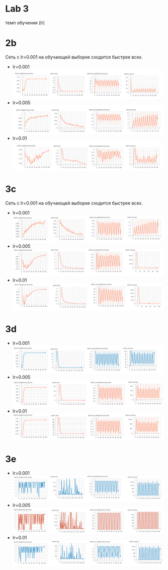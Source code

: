 
# Lab 3  

темп обучения (lr)
# 2b 
Cеть с lr=0.001 на обучающей выборке сходится быстрее всех.

* lr=0.001
![lr=0.001](2a_1.png)
* lr=0.005 
![lr=0.005](2a_2.png)
* lr=0.01 
![lr=0.01](2a_3.png)

# 3c
Cеть с lr=0.001 на обучающей выборке сходится быстрее всех.

* lr=0.001
![lr=0.001](3a_1.png)
* lr=0.005 
![lr=0.005](3a_2.png)
* lr=0.01 
![lr=0.01](3a_3.png)
# 3d
* lr=0.001
![lr=0.001](3d_1.png)
* lr=0.005
![lr=0.005](3d_2.png)
* lr=0.01
![lr=0.01](3d_3.png)

# 3e
* lr=0.001
![lr=0.001](3e_1.png)
* lr=0.005
![lr=0.005](3e_2.png)
* lr=0.01
![lr=0.01](3e_3.png)
